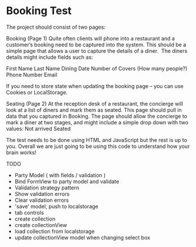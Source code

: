 Booking Test
============

The project should consist of two pages:

Booking (Page 1)
Quite often clients will phone into a restaurant and a customer’s booking need to be captured into the system.
This should be a simple page that allows a user to capture the details of a diner.  The diners details might include fields such as:

First Name
Last Name
Dining Date
Number of Covers (How many people?)
Phone Number
Email

If you need to store state when updating the booking page – you can use Cookies or LocalStorage.

Seating (Page 2)
At the reception desk of a restaurant, the concierge will look at a list of diners and mark them as seated.
This page should pull in data that you captured in Booking.
The page should allow the concierge to mark a diner at two stages, and might include a simple drop down with two values:
Not arrived
Seated


The test needs to be done using HTML and JavaScript but the rest is up to you.
Overall we are just going to be using this code to understand how your brain works!


TODO
- Party Model ( with fields / validation )
- Bind FormView to party model and validate
- Validation strategy pattern
- Show validation errors
- Clear validation errors
- 'save' model, push to localstorage
- tab controls
- create collection
- create collectionView
- load collection from localstorage
- update collectionView model when changing select box
